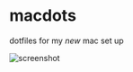 # macdots
dotfiles for my *new* mac set up

![screenshot](https://github.com/rqcoon/macdots "screenshot")
